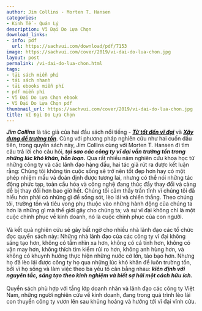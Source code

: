 ```yaml
---
author: Jim Collins - Morten T. Hansen
categories:
- Kinh Tế - Quản Lý
description: Vĩ Đại Do Lựa Chọn
download_links:
- info: pdf
  url: https://sachvui.com/download/pdf/7153
image: https://sachvui.com/cover/2019/vi-dai-do-lua-chon.jpg
layout: post
permalink: /vi-dai-do-lua-chon.html
tags:
- tải sách miễn phí
- tải sách nhanh
- tải ebooks miễn phí
- pdf miễn phí
- Vĩ Đại Do Lựa Chọn ebook
- Vĩ Đại Do Lựa Chọn pdf
thumbnail_url: https://sachvui.com/cover/2019/vi-dai-do-lua-chon.jpg
title: Vĩ Đại Do Lựa Chọn
---
```


 <div class="item-desc text-justify"> <p><strong><em>Jim Collins</em></strong> là tác giả của hai đầu sách nổi tiếng - <a target="_self" href="https://sachvui.com/ebook/tu-tot-den-vi-dai-jim-collins.2478.html"><strong><em>Từ tốt đến vĩ đại</em></strong></a> và <em><strong><a target="_self" href="https://sachvui.com/ebook/xay-dung-de-truong-ton-jim-collins-jerry-i-porras.4003.html">Xây dựng để trường tồn</a></strong></em>. Cùng với phương pháp nghiên cứu như hai cuốn đầu tiên, trong quyển sách này, Jim Collins cùng với Morten T. Hansen đi tìm câu trả lời cho câu hỏi, <strong><em>tại sao các công ty vĩ đại vẫn trường tồn trong những lúc khó khăn, hỗn loạn.</em></strong> Qua rất nhiều năm nghiên cứu khoa học từ những công ty và các lãnh đạo hàng đầu, hai tác giả rút ra được kết luận rằng: Chúng tôi không tin cuộc sống sẽ trở nên tốt đẹp hơn hay có một phép nhiệm mầu và đoán định được tương lai, nhưng có thể nói những tác động phức tạp, toàn cầu hóa và công nghệ đang thúc đẩy thay đổi và càng dễ bị thay đổi hơn bao giờ hết. Chúng tôi cảm thấy trấn tĩnh vì chúng tôi đã hiểu hơn phải có những gì để sống sót, lèo lái và chiến thắng. Theo chúng tôi, trường tồn và tiêu vong phụ thuộc vào những hành động của chúng ta hơn là những gì mà thế giới gây cho chúng ta; và sự vĩ đại không chỉ là một cuộc chinh phục về kinh doanh, nó là cuộc chinh phục của con người.<br><br>Và kết quả nghiên cứu sẽ gây bất ngờ cho nhiều nhà lãnh đạo các tổ chức đọc quyển sách này: Những nhà lãnh đạo của các công ty vĩ đại không sáng tạo hơn, không có tầm nhìn xa hơn, không có cá tính hơn, không có vận may hơn, không thích tìm kiếm rủi ro hơn, không anh hùng hơn, và không có khuynh hướng thực hiện những nước cờ lớn, táo bạo hơn. Nhưng họ đã lèo lái được công ty họ qua những lúc khó khăn để luôn trường tồn, bởi vì họ sống và làm việc theo ba yếu tố cân bằng nhau: <strong><em>kiên định với nguyên tắc, sáng tạo theo kinh nghiệm và biết sợ hãi một cách hữu ích.</em></strong><br><br>Quyển sách phù hợp với tầng lớp doanh nhân và lãnh đạo các công ty Việt Nam, những người nghiên cứu về kinh doanh, đang trong quá trình lèo lái con thuyền công ty vươn lên sau khủng hoảng và hướng tới vĩ đại vĩnh cửu. </p> </div>